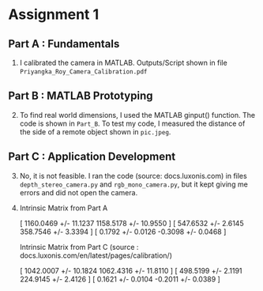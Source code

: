 # Assignment 1 

## Part A : Fundamentals
1) I calibrated the camera in MATLAB. Outputs/Script shown in file `Priyangka_Roy_Camera_Calibration.pdf`

## Part B : MATLAB Prototyping 
2) To find real world dimensions, I used the MATLAB ginput() function. The code is shown in `Part_B`. 
To test my code, I measured the distance of the side of a remote object shown in `pic.jpeg`. 

## Part C : Application Development
3) No, it is not feasible. I ran the code (source: docs.luxonis.com) in files `depth_stereo_camera.py` and `rgb_mono_camera.py`, but it kept giving me errors and did not open the camera. 

4) Intrinsic Matrix from Part A 

   [ 1160.0469 +/- 11.1237    1158.5178 +/- 10.9550 ]
   [  547.6532 +/- 2.6145      358.7546 +/- 3.3394  ]
   [  0.1792 +/- 0.0126       -0.3098 +/- 0.0468  ]
   
   Intrinsic Matrix from Part C (source : docs.luxonis.com/en/latest/pages/calibration/) 
   
   [ 1042.0007 +/- 10.1824    1062.4316 +/- 11.8110 ]
   [  498.5199 +/- 2.1191      224.9145 +/- 2.4126  ]
   [  0.1621 +/- 0.0104       -0.2011 +/- 0.0389  ]
   






